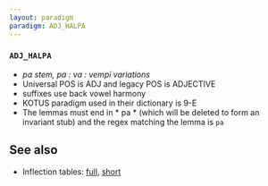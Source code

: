 ```yaml
---
layout: paradigm
paradigm: ADJ_HALPA
---
```

### ` ADJ_HALPA `

* _pa stem, pa : va : vempi variations_
* Universal POS is ADJ and legacy POS is ADJECTIVE
* suffixes use back vowel harmony
* KOTUS paradigm used in their dictionary is 9-E
* The lemmas must end in * pa * (which will be deleted to form an invariant stub) and the regex matching the lemma is ` pa `

## See also

* Inflection tables: [full](gen/H/halpa.html), [short](gen/H/halpa_wikt.html)

